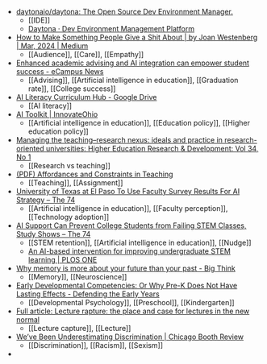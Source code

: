 - [daytonaio/daytona: The Open Source Dev Environment Manager.](https://github.com/daytonaio/daytona)
	- [[IDE]]
	- [Daytona · Dev Environment Management Platform](https://www.daytona.io/)
- [How to Make Something People Give a Shit About | by Joan Westenberg | Mar, 2024 | Medium](https://joanwestenberg.medium.com/how-to-make-something-people-give-a-shit-about-e859a2e8daca)
	- [[Audience]], [[Care]], [[Empathy]]
- [Enhanced academic advising and AI integration can empower student success - eCampus News](https://www.ecampusnews.com/student-wellbeing/2024/03/08/academic-advising-ai-integration-student-success/)
	- [[Advising]], [[Artificial intelligence in education]], [[Graduation rate]], [[College success]]
- [AI Literacy Curriculum Hub - Google Drive](https://docs.google.com/spreadsheets/d/1awaUhBIlTV4YkHElBxZUzr9WH9HztPVTUpkdhKk4QvY/htmlview#gid=1378750365?trk=feed-detail_comments-list_comment-text)
	- [[AI literacy]]
- [AI Toolkit | InnovateOhio](https://innovateohio.gov/aitoolkit/ai-toolkit?trk=comments_comments-list_comment-text)
	- [[Artificial intelligence in education]], [[Education policy]], [[Higher education policy]]
- [Managing the teaching–research nexus: ideals and practice in research-oriented universities: Higher Education Research & Development: Vol 34, No 1](https://www.tandfonline.com/doi/abs/10.1080/07294360.2014.934332#.VOtH6vLRMEk.twitter)
	- [[Research vs teaching]]
- [(PDF) Affordances and Constraints in Teaching](https://www.researchgate.net/publication/378967617_Affordances_and_Constraints_in_Teaching)
	- [[Teaching]], [[Assignment]]
- [University of Texas at El Paso To Use Faculty Survey Results For AI Strategy – The 74](https://www.the74million.org/article/utep-to-use-faculty-survey-results-to-enhance-campus-ai-strategy/)
	- [[Artificial intelligence in education]], [[Faculty perception]], [[Technology adoption]]
- [AI Support Can Prevent College Students from Failing STEM Classes, Study Shows – The 74](https://www.the74million.org/article/ai-support-can-prevent-college-students-from-failing-stem-classes-study-shows/)
	- [[STEM retention]], [[Artificial intelligence in education]], [[Nudge]]
	- [An AI-based intervention for improving undergraduate STEM learning | PLOS ONE](https://journals.plos.org/plosone/article?id=10.1371/journal.pone.0288844)
- [Why memory is more about your future than your past - Big Think](https://bigthink.com/the-learning-curve/why-memory-is-more-about-your-future/?utm_placement=newsletter)
	- [[Memory]], [[Neuroscience]]
- [Early Developmental Competencies: Or Why Pre-K Does Not Have Lasting Effects - Defending the Early Years](https://dey.org/early-developmental-competencies-or-why-pre-k-does-not-have-lasting-effects/)
	- [[Developmental Psychology]], [[Preschool]], [[Kindergarten]]
- [Full article: Lecture rapture: the place and case for lectures in the new normal](https://www.tandfonline.com/doi/full/10.1080/13562517.2021.2015755)
	- [[Lecture capture]], [[Lecture]]
- [We’ve Been Underestimating Discrimination | Chicago Booth Review](https://www.chicagobooth.edu/review/weve-been-underestimating-discrimination)
	- [[Discrimination]], [[Racism]], [[Sexism]]
-